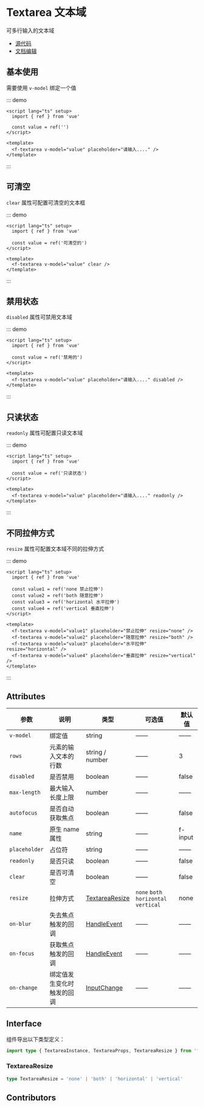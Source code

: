 # Textarea 文本域

可多行输入的文本域

- [源代码](https://github.com/FightingDesign/fighting-design/tree/master/packages/fighting-design/textarea)
- [文档编辑](https://github.com/FightingDesign/fighting-design/blob/master/docs/components/textarea.md)

## 基本使用

需要使用 `v-model` 绑定一个值

::: demo

```vue
<script lang="ts" setup>
  import { ref } from 'vue'

  const value = ref('')
</script>

<template>
  <f-textarea v-model="value" placeholder="请输入...." />
</template>
```

:::

## 可清空

`clear` 属性可配置可清空的文本框

::: demo

```vue
<script lang="ts" setup>
  import { ref } from 'vue'

  const value = ref('可清空的')
</script>

<template>
  <f-textarea v-model="value" clear />
</template>
```

:::

## 禁用状态

`disabled` 属性可禁用文本域

::: demo

```vue
<script lang="ts" setup>
  import { ref } from 'vue'

  const value = ref('禁用的')
</script>

<template>
  <f-textarea v-model="value" placeholder="请输入...." disabled />
</template>
```

:::

## 只读状态

`readonly` 属性可配置只读文本域

::: demo

```vue
<script lang="ts" setup>
  import { ref } from 'vue'

  const value = ref('只读状态')
</script>

<template>
  <f-textarea v-model="value" placeholder="请输入...." readonly />
</template>
```

:::

## 不同拉伸方式

`resize` 属性可配置文本域不同的拉伸方式

::: demo

```vue
<script lang="ts" setup>
  import { ref } from 'vue'

  const value1 = ref('none 禁止拉伸')
  const value2 = ref('both 随意拉伸')
  const value3 = ref('horizontal 水平拉伸')
  const value4 = ref('vertical 垂直拉伸')
</script>

<template>
  <f-textarea v-model="value1" placeholder="禁止拉伸" resize="none" />
  <f-textarea v-model="value2" placeholder="随意拉伸" resize="both" />
  <f-textarea v-model="value3" placeholder="水平拉伸" resize="horizontal" />
  <f-textarea v-model="value4" placeholder="垂直拉伸" resize="vertical" />
</template>
```

:::

## Attributes

| 参数          | 说明                       | 类型                                                             | 可选值                                       | 默认值  |
| ------------- | -------------------------- | ---------------------------------------------------------------- | -------------------------------------------- | ------- |
| `v-model`     | 绑定值                     | string                                                           | ——                                           | ——      |
| `rows`        | 元素的输入文本的行数       | string / number                                                  | ——                                           | 3       |
| `disabled`    | 是否禁用                   | boolean                                                          | ——                                           | false   |
| `max-length`  | 最大输入长度上限           | number                                                           | ——                                           | ——      |
| `autofocus`   | 是否自动获取焦点           | boolean                                                          | ——                                           | false   |
| `name`        | 原生 name 属性             | string                                                           | ——                                           | f-input |
| `placeholder` | 占位符                     | string                                                           | ——                                           | ——      |
| `readonly`    | 是否只读                   | boolean                                                          | ——                                           | false   |
| `clear`       | 是否可清空                 | boolean                                                          | ——                                           | false   |
| `resize`      | 拉伸方式                   | <a href="#textarearesize">TextareaResize</a>                     | `none` `both` <br /> `horizontal` `vertical` | none    |
| `on-blur`     | 失去焦点触发的回调         | <a href="/components/interface.html#handleevent">HandleEvent</a> | ——                                           | ——      |
| `on-focus`    | 获取焦点触发的回调         | <a href="/components/interface.html#handleevent">HandleEvent</a> | ——                                           | ——      |
| `on-change`   | 绑定值发生变化时触发的回调 | <a href="/components/interface.html#inputchange">InputChange</a> | ——                                           | ——      |

## Interface

组件导出以下类型定义：

```ts
import type { TextareaInstance, TextareaProps, TextareaResize } from 'fighting-design'
```

### TextareaResize

```ts
type TextareaResize = 'none' | 'both' | 'horizontal' | 'vertical'
```

## Contributors

<a href="https://github.com/Tyh2001" target="_blank">
  <f-avatar round src="https://avatars.githubusercontent.com/u/73180970?v=4" />
</a>

